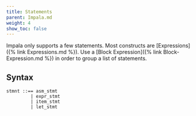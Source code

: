 ```yaml
---
title: Statements
parent: Impala.md
weight: 4
show_toc: false
---
```


Impala only supports a few statements.
Most constructs are [Expressions]({% link Expressions.md %}).
Use a [Block Expression]({% link Block-Expression.md %}) in order to group a list of statements.

## Syntax

```
stmnt ::== asm_stmt
         | expr_stmt
         | item_stmt
         | let_stmt
```
